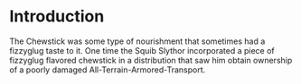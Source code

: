 # Introduction
The Chewstick was some type of nourishment that sometimes had a fizzyglug taste to it.
One time the Squib Slythor incorporated a piece of fizzyglug flavored chewstick in a distribution that saw him obtain ownership of a poorly damaged All-Terrain-Armored-Transport.